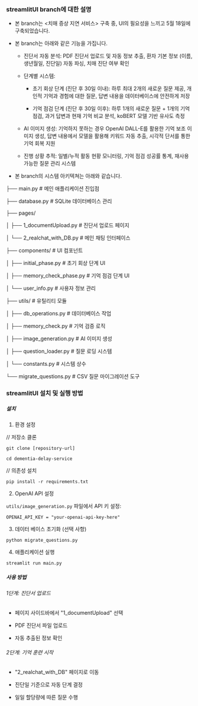 ### streamlitUI branch에 대한 설명

+ 본 branch는 <치매 증상 지연 서비스> 구축 중, UI의 필요성을 느끼고 5월 18일에 구축되었습니다.

+ 본 branch는 아래와 같은 기능을 가집니다.

    + 진단서 자동 분석: PDF 진단서 업로드 및 자동 정보 추출, 환자 기본 정보 (이름, 생년월일, 진단일) 자동 파싱, 치매 진단 여부 확인

    + 단계별 시스템:
         
         + 초기 회상 단계 (진단 후 30일 이내): 하루 최대 2개의 새로운 질문 제공, 개인적 기억과 경험에 대한 질문, 답변 내용을 데이터베이스에 안전하게 저장
     
         + 기억 점검 단계 (진단 후 30일 이후): 하루 1개의 새로운 질문 + 1개의 기억 점검, 과거 답변과 현재 기억 비교 분석, koBERT 모델 기반 유사도 측정

    + AI 이미지 생성: 기억하지 못하는 경우 OpenAI DALL-E를 활용한 기억 보조 이미지 생성, 답변 내용에서 모델을 활용해 키워드 자동 추출, 시각적 단서를 통한 기억 회복 지원
      
    + 진행 상황 추적: 일별/누적 활동 현황 모니터링, 기억 점검 성공률 통계, 재사용 가능한 질문 관리 시스템

+ 본 branch의 시스템 아키텍쳐는 아래와 같습니다.

├── main.py                    # 메인 애플리케이션 진입점

├── database.py               # SQLite 데이터베이스 관리

├── pages/

│   ├── 1_documentUpload.py   # 진단서 업로드 페이지

│   └── 2_realchat_with_DB.py # 메인 채팅 인터페이스

├── components/               # UI 컴포넌트

│   ├── initial_phase.py      # 초기 회상 단계 UI

│   ├── memory_check_phase.py # 기억 점검 단계 UI

│   └── user_info.py          # 사용자 정보 관리

├── utils/                    # 유틸리티 모듈

│   ├── db_operations.py      # 데이터베이스 작업

│   ├── memory_check.py       # 기억 검증 로직

│   ├── image_generation.py   # AI 이미지 생성

│   ├── question_loader.py    # 질문 로딩 시스템

│   └── constants.py          # 시스템 상수

└── migrate_questions.py      # CSV 질문 마이그레이션 도구

### streamlitUI 설치 및 실행 방법

##### 설치

1. 환경 설정
   
// 저장소 클론

`git clone [repository-url]`

`cd dementia-delay-service`

// 의존성 설치

`pip install -r requirements.txt`

2. OpenAI API 설정

`utils/image_generation.py` 파일에서 API 키 설정:

`OPENAI_API_KEY = "your-openai-api-key-here"`

3. 데이터 베이스 초기화 (선택 사항)

`python migrate_questions.py`

4. 애플리케이션 실행

`streamlit run main.py`

##### 사용 방법

###### 1단계: 진단서 업로드

  + 페이지 사이드바에서 "1_documentUpload" 선택

  + PDF 진단서 파일 업로드

  + 자동 추출된 정보 확인

###### 2단계: 기억 훈련 시작

  + "2_realchat_with_DB" 페이지로 이동

  + 진단일 기준으로 자동 단계 결정

  + 일일 할당량에 따른 질문 수행
